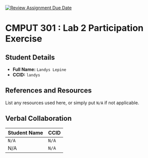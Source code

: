 [![Review Assignment Due Date](https://classroom.github.com/assets/deadline-readme-button-22041afd0340ce965d47ae6ef1cefeee28c7c493a6346c4f15d667ab976d596c.svg)](https://classroom.github.com/a/4btn9xaF)
# CMPUT 301 : Lab 2 Participation Exercise

## Student Details

- **Full Name:** `Landys Lepine`
- **CCID:** `landys`

## References and Resources

List any resources used here, or simply put `N/A` if not applicable.

## Verbal Collaboration

| Student Name | CCID     |
|--------------| -------- |
| ` N/A `    | ` N/A ` |
| N/A          | ` N/A `  |
